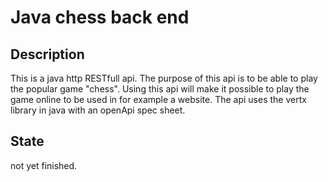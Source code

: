 # Java chess back end
## Description
This is a java http RESTfull api. The purpose of this api is to be able to play the popular game "chess". Using this api will make it possible to play the game online to be used in for example a website. The api uses the vertx library in java with an openApi spec sheet.
## State
not yet finished.